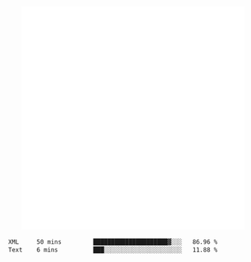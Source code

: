 <div align="center">
    <a href="https://konst.fish">
        <img src="https://raw.githubusercontent.com/konstfish/konstfish/master/fish.svg" alt="Logo" width="450"/>
    </a>
</div>

<!--START_SECTION:waka-->
```text
XML     50 mins         █████████████████████▓░░░   86.96 % 
Text    6 mins          ███░░░░░░░░░░░░░░░░░░░░░░   11.88 % 
```
<!--END_SECTION:waka-->

